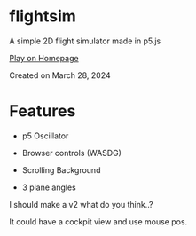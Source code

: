 # flightsim
A simple 2D flight simulator made in p5.js

[Play on Homepage](https://greybeard42.neocities.org/javascript/flight_sim/)

Created on March 28, 2024

# Features

- p5 Oscillator

- Browser controls (WASDG)

- Scrolling Background

- 3 plane angles



I should make a v2 what do you think..?

It could have a cockpit view and use mouse pos.
